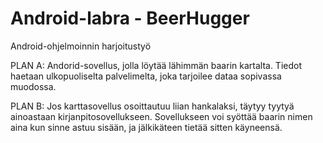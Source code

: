 Android-labra - BeerHugger
==========================

Android-ohjelmoinnin harjoitustyö

PLAN A:
Andorid-sovellus, jolla löytää lähimmän baarin kartalta. 
Tiedot haetaan ulkopuoliselta palvelimelta, joka tarjoilee dataa sopivassa muodossa.


PLAN B:
Jos karttasovellus osoittautuu liian hankalaksi, täytyy tyytyä ainoastaan kirjanpitosovellukseen.
Sovellukseen voi syöttää baarin nimen aina kun sinne astuu sisään, ja jälkikäteen tietää sitten käyneensä.